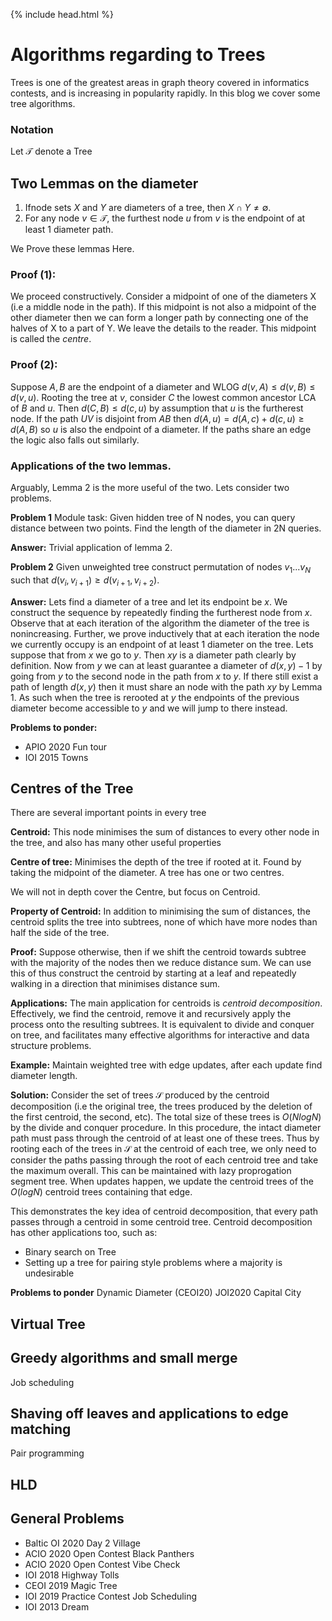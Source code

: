 {% include head.html %}
# Algorithms regarding to Trees
Trees is one of the greatest areas in graph theory covered in informatics contests, and is increasing in popularity rapidly. In this blog we cover some tree algorithms.
### Notation
Let $\mathcal{T}$ denote a Tree
## Two Lemmas on the diameter
1. Ifnode sets $X$ and $Y$ are diameters of a tree, then $X\cap Y\neq \emptyset$.
2. For any node $v\in \mathcal{T}$, the furthest node $u$ from $v$ is the endpoint of at least 1 diameter path.

We Prove these lemmas Here.
### Proof (1):
We proceed constructively. Consider a midpoint of one of the diameters X (i.e a middle node in the path). If this midpoint is not also a midpoint of the other diameter then we can form a longer path by connecting one of the halves of X to a part of Y. We leave the details to the reader. This midpoint is called the *centre*.

### Proof (2):
Suppose $A,B$ are the endpoint of a diameter and WLOG $d(v,A)\leq d(v,B)\leq d(v,u)$. Rooting the tree at $v$, consider $C$ 
the lowest common ancestor LCA of $B$ and $u$. Then $d(C,B)\leq d(c,u)$ by assumption that $u$ is the furtherest node.
If the path $UV$ is disjoint from $AB$ then $d(A,u) = d(A,c) + d(c,u) \geq d(A,B)$ so $u$ is also the endpoint of a diameter. 
If the paths share an edge the logic also falls out similarly.

### Applications of the two lemmas.
Arguably, Lemma 2 is the more useful of the two. Lets consider two problems.  

**Problem 1** Module task: Given hidden tree of N nodes, you can query distance between two points. Find the length of the diameter in 2N queries.   

**Answer:** Trivial application of lemma 2.

**Problem 2** Given unweighted tree construct permutation of nodes $v_1 ... v_N$ such that $d(v_i,v_{i+1})\geq d(v_{i+1}, v_{i+2})$.  

**Answer:**  Lets find a diameter of a tree and let its endpoint be $x$. We construct the sequence by repeatedly finding the furtherest node from $x$. Observe that
at each iteration of the algorithm the diameter of the tree is nonincreasing. Further, we prove inductively that at each iteration the node we currently occupy is an endpoint of at least 1 diameter on the tree. Lets suppose that from $x$ we go to $y$. Then $xy$ is a diameter path clearly by definition. Now from $y$ we can at least guarantee a diameter of $d(x,y)-1$ by going from $y$ to the second node in the path from $x$ to $y$. If there still exist a path of length $d(x,y)$ then it must share an node with the path $xy$ by Lemma 1. As such when the tree is rerooted at $y$ the endpoints of the previous diameter become accessible to $y$ and we will jump to there instead.

**Problems to ponder:**
- APIO 2020 Fun tour  
- IOI 2015 Towns

## Centres of the Tree
There are several important points in every tree

**Centroid:** This node minimises the sum of distances to every other node in the tree, and also has many other useful properties

**Centre of tree:** Minimises the depth of the tree if rooted at it. Found by taking the midpoint of the diameter. A tree has one or two centres.

We will not in depth cover the Centre, but focus on Centroid.

**Property of Centroid:**
In addition to minimising the sum of distances, the centroid splits the tree into subtrees, none of which have more nodes than half the side of the tree. 

**Proof:** Suppose otherwise, then if we shift the centroid towards subtree with the majority of the nodes then we reduce distance sum. We can use this of thus construct the centroid by starting at a leaf and repeatedly walking in a direction that minimises distance sum.

**Applications:**
The main application for centroids is *centroid decomposition*. Effectively, we find the centroid, remove it and recursively apply the process onto the resulting subtrees. It is equivalent to divide and conquer on tree, and facilitates many effective algorithms for interactive and data structure problems.

**Example:** Maintain weighted tree with edge updates, after each update find diameter length.  

**Solution:** Consider the set of trees $\mathcal{S}$ produced by the centroid decomposition (i.e the original tree, the trees produced by the deletion of the first centroid, the second, etc). The total size of these trees is $O(NlogN)$ by the divide and conquer procedure. In this procedure, the intact diameter path must pass through the centroid of at least one of these trees. Thus by rooting each of the trees in $\mathcal{S}$ at the centroid of each tree, we only need to consider the paths passing through the root of each centroid tree and take the maximum overall. This can be maintained with lazy proprogation segment tree. When updates happen, we update the centroid trees of the $O(logN)$ centroid trees containing that edge. 

This demonstrates the key idea of centroid decomposition, that every path passes through a centroid in some centroid tree. 
Centroid decomposition has other applications too, such as:
- Binary search on Tree
- Setting up a tree for pairing style problems where a majority is undesirable

**Problems to ponder**
Dynamic Diameter (CEOI20)
JOI2020 Capital City

## Virtual Tree

## Greedy algorithms and small merge
Job scheduling
## Shaving off leaves and applications to edge matching
Pair programming

## HLD

## General Problems
- Baltic OI 2020 Day 2 Village
- ACIO 2020 Open Contest Black Panthers
- ACIO 2020 Open Contest Vibe Check
- IOI 2018 Highway Tolls
- CEOI 2019 Magic Tree
- IOI 2019 Practice Contest Job Scheduling
- IOI 2013 Dream
